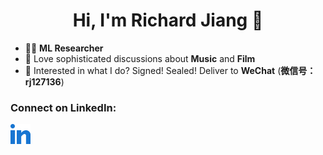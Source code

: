 <h1 align="center" padding-bottom="30px">Hi, I'm Richard Jiang 👋</h1>

- 👨‍💻 **ML Researcher**
- 🎨 Love sophisticated discussions about **Music** and **Film**
- 📧 Interested in what I do? Signed! Sealed! Deliver to **WeChat** (**微信号：rj127136**)

### Connect on LinkedIn:
<a href="https://www.linkedin.com/in/richard-jiang-ba5349305"><img src="linked-in-alt.svg" alt="Connect on LinkedIn" width="32" height="32"></a>
